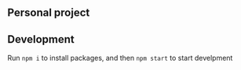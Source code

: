 ## Personal project

## Development

Run `npm i` to install packages, and then `npm start` to start develpment